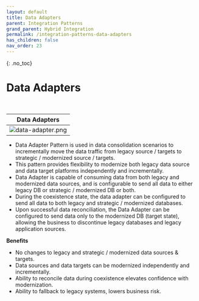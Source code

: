 ```yaml
---
layout: default
title: Data Adapters
parent: Integration Patterns
grand_parent: Hybrid Integration
permalink: /integration-patterns-data-adapters
has_children: false
nav_order: 23
---
```


{: .no_toc}
# Data Adapters

<br>

| Data Adapters |
| :-: |
| ![data-adapter.png](../../../../resources/data-adapter.png) |

- Data Adapter Pattern is used in data consolidation scenarios to incrementally move the data traffic from legacy source / targets to strategic / modernized source / targets.
- This pattern provides flexibility to modernize both legacy data source and data target platforms independently and incrementally.
- Data Adapter is capable of consuming data from both legacy and modernized data sources, and is configurable to send all data to either legacy DB or strategic / modernized DB or both.
- During the coexistence state, the data adapter can be configured to send all data to both legacy and strategic / modernized databases.
- Upon successful data reconciliation, the Data Adapter can be configured to send data only to the modernized DB (target state), allowing the business to discontinue legacy databases and legacy application sources.

**Benefits**

- No changes to legacy and strategic / modernized data sources & targets.
- Data sources and data targets can be modernized independently and incrementally.
- Ability to reconcile data during coexistence elevates confidence with modernization.
- Ability to fallback to legacy systems, lowers business risk.
